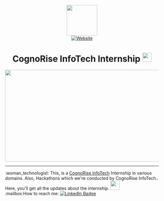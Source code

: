 <div id="header" align="center">
  <a href="https://cognoriseinfotech.com/">
    <img src="https://sdn.signalhire.co/storage/company/d9bc/dec5/3b85/fa1e/9992/eead/9ac7/beb4.webp" width="100"/>
  </a><br>
    <a href="https://www.linkedin.com/posts/aayush-kantak_skillsbuild-elearning-entrylevelpositions-activity-7208417643400224769-xE3j?utm_source=share&utm_medium=member_android">
      <img src="https://img.shields.io/badge/Blog-blue?logo=dependabot" alt="Website"/>
  </a><br>
        <img src="https://komarev.com/ghpvc/?username=aysh01&style=flat-square&color=blue" alt=""/>
<h1>
  CognoRise InfoTech Internship
  <img src="https://media.giphy.com/media/hvRJCLFzcasrR4ia7z/giphy.gif" width="30px"/>
</h1>
    <div align="center">
  <img src="https://hapeo.com/wp-content/uploads/2019/12/1_t8sE0zYy7a3csAtqCeYULg.jpeg" width="800" height="300"/><br>
      <hr>
      <div align="left">
:woman_technologist: This, is a <a href="https://in.linkedin.com/company/cognoriseinfotech">CognoRise InfoTech</a> Internship in various domains. Also, Hackathons which we're conducted by CognoRise InfoTech..<br>
      Here, you'll get all the updates about the internship. <img src="https://media.giphy.com/media/WUlplcMpOCEmTGBtBW/giphy.gif" width="30"><br>
:mailbox:How to reach me: <a href="https://www.linkedin.com/in/aayush-kantak">
    <img src="https://img.shields.io/badge/LinkedIn-blue?style=for-the-badge&logo=linkedin&logoColor=white" alt="LinkedIn Badge"/>
  </a><br>
      </div>
</div>
</div>
